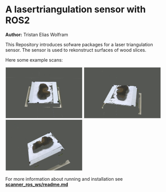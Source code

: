 # A lasertriangulation  sensor with ROS2

**Author:** Tristan Elias Wolfram

This Repository introduces sofware packages for a laser triangulation sensor. The sensor is used to rekonstruct surfaces of wood slices.  

Here some example scans:
<p float="left">
<img src="doc_imgs/scan_img_0.png" alt="scan0" width="240" height="160">
<img src="doc_imgs/scan_img_1.png" alt="scan1" width="240" height="160">
<img src="doc_imgs/scan_img_2.png" alt="scan2" width="240" height="160">
</p>

For more information about running and installation see **[scanner_ros_ws/readme.md](scanner_ros_ws/README.md)**